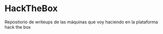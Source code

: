 # HackTheBox
Repositorio de writeups de las máquinas que voy haciendo en la plataforma hack the box
